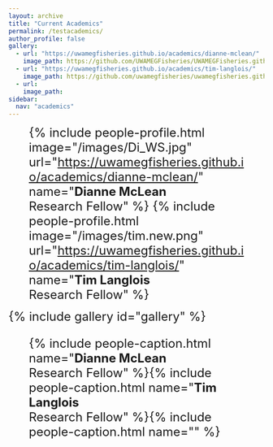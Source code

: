 ```yaml
---
layout: archive
title: "Current Academics"
permalink: /testacademics/
author_profile: false
gallery:
  - url: "https://uwamegfisheries.github.io/academics/dianne-mclean/"
    image_path: https://github.com/UWAMEGFisheries/UWAMEGFisheries.github.io/blob/master/images/Di_WS.jpg?raw=true
  - url: "https://uwamegfisheries.github.io/academics/tim-langlois/"
    image_path: https://github.com/uwamegfisheries/uwamegfisheries.github.io/blob/master/images/tim.new.png?raw=true
  - url: 
    image_path: 
sidebar:
  nav: "academics"
---
```

<font size="5"><figure class="third" align="left">
  {% include people-profile.html image="/images/Di_WS.jpg" url="https://uwamegfisheries.github.io/academics/dianne-mclean/" name="<b>Dianne McLean</b><br />Research Fellow" %}
  {% include people-profile.html image="/images/tim.new.png" url="https://uwamegfisheries.github.io/academics/tim-langlois/" name="<b>Tim Langlois</b><br />Research Fellow" %}
	</figure>
</font>

<font size="5">
{% include gallery id="gallery" %} <br />
<figure class="third" align="left">{% include people-caption.html name="<b>Dianne McLean</b><br />Research Fellow" %}{% include people-caption.html name="<b>Tim Langlois</b><br />Research Fellow" %}{% include people-caption.html name="" %}</figure>
</font>
